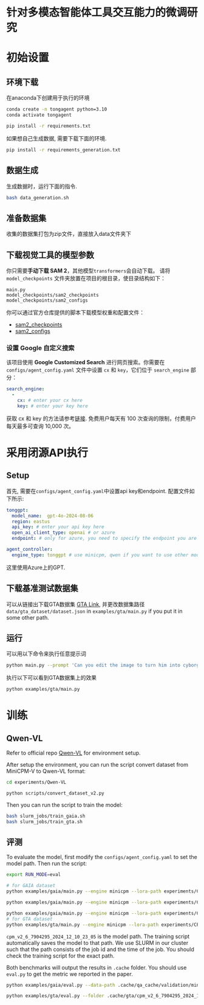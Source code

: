 # 针对多模态智能体工具交互能力的微调研究

# 初始设置

## 环境下载
在anaconda下创建用于执行的环境
```bash
conda create -n tongagent python=3.10
conda activate tongagent

pip install -r requirements.txt
```

如果想自己生成数据, 需要下载下面的环境.
```bash
pip install -r requirements_generation.txt
```

## 数据生成
生成数据时，运行下面的指令. 
```bash
bash data_generation.sh
```

## 准备数据集
收集的数据集打包为zip文件，直接放入data文件夹下

## 下载视觉工具的模型参数
你只需要**手动下载 SAM 2**，其他模型`transformers`会自动下载。
请将 `model_checkpoints` 文件夹放置在项目的根目录，使目录结构如下：
```
main.py
model_checkpoints/sam2_checkpoints
model_checkpoints/sam2_configs
```
你可以通过官方仓库提供的脚本下载模型权重和配置文件：
* [sam2_checkpoints](https://github.com/facebookresearch/sam2/blob/main/checkpoints/download_ckpts.sh)
* [sam2_configs](https://github.com/facebookresearch/sam2?tab=readme-ov-file#sam-21-checkpoints)

### 设置 Google 自定义搜索
该项目使用 **Google Customized Search** 进行网页搜索。你需要在 `configs/agent_config.yaml` 文件中设置 `cx` 和 `key`，它们位于 `search_engine` 部分：
```yaml
search_engine:
  -
    cx: # enter your cx here
    key: # enter your key here
```
获取 cx 和 key 的方法请参考[链接](https://console.cloud.google.com/apis/api/customsearch.googleapis.com). 免费用户每天有 100 次查询的限制，付费用户每天最多可查询 10,000 次。

# 采用闭源API执行
## Setup
首先, 需要在`configs/agent_config.yaml`中设置api key和endpoint. 配置文件如下所示:
```yaml
tonggpt:
  model_name:  gpt-4o-2024-08-06
  region: eastus
  api_key: # enter your api key here
  open_ai_client_type: openai # or azure
  endpoint: # only for azure, you need to specify the endpoint you are using

agent_controller:
  engine_type: tonggpt # use minicpm, qwen if you want to use other models
```
这里使用Azure上的GPT.

## 下载基准测试数据集
可以从链接出下载GTA数据集 [GTA Link](https://github.com/open-compass/GTA/releases/download/v0.1.0/gta_dataset.zip), 并更改数据集路径 `data/gta_dataset/dataset.json` in `examples/gta/main.py` if you put it in some other path.

## 运行
可以用以下命令来执行任意提示词
```bash
python main.py --prompt 'Can you edit the image to turn him into cyborg? Image path: tests/data/draw.jpg.'
```

执行以下可以看到GTA数据集上的效果
```bash
python examples/gta/main.py
```

# 训练
## Qwen-VL
Refer to official repo [Qwen-VL](https://github.com/QwenLM/Qwen2-VL) for environment setup.

After setup the environment, you can run the script convert dataset from MiniCPM-V to Qwen-VL format:
```bash
cd experiments/Qwen-VL

python scripts/convert_dataset_v2.py
```
Then you can run the script to train the model:
```bash
bash slurm_jobs/train_gaia.sh
bash slurm_jobs/train_gta.sh
```

## 评测
To evaluate the model, first modify the `configs/agent_config.yaml` to set the model path. Then run the script:
```bash
export RUN_MODE=eval

# for GAIA dataset
python examples/gaia/main.py --engine minicpm --lora-path experiments/CPM-FT/output/cpm_v2_6_7904295_2024_12_10_23_05/ --data-name 2023_level1 --split validation

python examples/gaia/main.py --engine minicpm --lora-path experiments/CPM-FT/output/cpm_v2_6_7904295_2024_12_10_23_05/ --data-name 2023_level2 --split validation

python examples/gaia/main.py --engine minicpm --lora-path experiments/CPM-FT/output/cpm_v2_6_7904295_2024_12_10_23_05/ --data-name 2023_level3 --split validation
# for GTA dataset
python examples/gta/main.py --engine minicpm --lora-path experiments/CPM-FT/output/cpm_v2_6_7904295_2024_12_10_23_05/
```
`cpm_v2_6_7904295_2024_12_10_23_05` is the model path. The training script automatically saves the model to that path. We use SLURM in our cluster such that the path consists of the job id and the time of the job. You should check the training script for the exact path.

Both benchmarks will output the results in `.cache` folder. You should use `eval.py` to get the metric we reported in the paper.

```bash
python examples/gaia/eval.py --data-path .cache/qa_cache/validation/minicpm/experiments/CPM-FT/output/cpm_v2_6_7904295_2024_12_10_23_05/2023_level1.db

python examples/gta/eval.py --folder .cache/gta/cpm_v2_6_7904295_2024_12_10_23_05/
```
